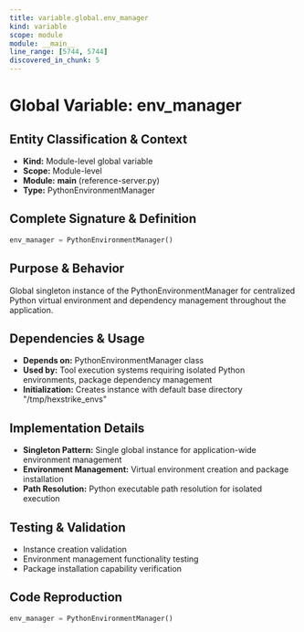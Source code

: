 ```yaml
---
title: variable.global.env_manager
kind: variable
scope: module
module: __main__
line_range: [5744, 5744]
discovered_in_chunk: 5
---
```


# Global Variable: env_manager

## Entity Classification & Context
- **Kind:** Module-level global variable
- **Scope:** Module-level
- **Module:** __main__ (reference-server.py)
- **Type:** PythonEnvironmentManager

## Complete Signature & Definition
```python
env_manager = PythonEnvironmentManager()
```

## Purpose & Behavior
Global singleton instance of the PythonEnvironmentManager for centralized Python virtual environment and dependency management throughout the application.

## Dependencies & Usage
- **Depends on:** PythonEnvironmentManager class
- **Used by:** Tool execution systems requiring isolated Python environments, package dependency management
- **Initialization:** Creates instance with default base directory "/tmp/hexstrike_envs"

## Implementation Details
- **Singleton Pattern:** Single global instance for application-wide environment management
- **Environment Management:** Virtual environment creation and package installation
- **Path Resolution:** Python executable path resolution for isolated execution

## Testing & Validation
- Instance creation validation
- Environment management functionality testing
- Package installation capability verification

## Code Reproduction
```python
env_manager = PythonEnvironmentManager()
```
